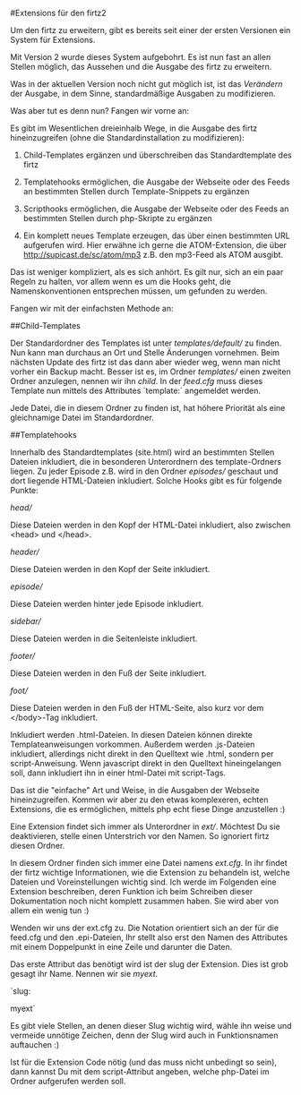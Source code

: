 #Extensions für den firtz2

Um den firtz zu erweitern, gibt es bereits seit einer der ersten Versionen ein System für Extensions.

Mit Version 2 wurde dieses System aufgebohrt. Es ist nun fast an allen Stellen möglich, das Aussehen und die Ausgabe des firtz zu erweitern.

Was in der aktuellen Version noch nicht gut möglich ist, ist das _Verändern_ der Ausgabe, in dem Sinne, standardmäßige Ausgaben zu modifizieren.

Was aber tut es denn nun? Fangen wir vorne an:

Es gibt im Wesentlichen dreieinhalb Wege, in die Ausgabe des firtz hineinzugreifen (ohne die Standardinstallation zu modifizieren):

1. Child-Templates ergänzen und überschreiben das Standardtemplate des firtz 

2. Templatehooks ermöglichen, die Ausgabe der Webseite oder des Feeds an bestimmten Stellen durch Template-Snippets zu ergänzen

3. Scripthooks ermöglichen, die Ausgabe der Webseite oder des Feeds an bestimmten Stellen durch php-Skripte zu ergänzen

4. Ein komplett neues Template erzeugen, das über einen bestimmten URL aufgerufen wird. Hier erwähne ich gerne die ATOM-Extension, die über http://supicast.de/sc/atom/mp3 z.B. den mp3-Feed als ATOM ausgibt.




Das ist weniger kompliziert, als es sich anhört. Es gilt nur, sich an ein paar Regeln zu halten, vor allem wenn es um die Hooks geht, die Namenskonventionen entsprechen müssen, um gefunden zu werden.

Fangen wir mit der einfachsten Methode an: 

##Child-Templates

Der Standardordner des Templates ist unter *templates/default/* zu finden. Nun kann man durchaus an Ort und Stelle Änderungen vornehmen. Beim nächsten Update des firtz ist das dann aber wieder weg, wenn man nicht vorher ein Backup macht.
Besser ist es, im Ordner *templates/* einen zweiten Ordner anzulegen, nennen wir ihn *child*. In der *feed.cfg* muss dieses Template nun mittels des Attributes ´template:´ angemeldet werden.

Jede Datei, die in diesem Ordner zu finden ist, hat höhere Priorität als eine gleichnamige Datei im Standardordner. 

##Templatehooks

Innerhalb des Standardtemplates (site.html) wird an bestimmten Stellen Dateien inkludiert, die in besonderen Unterordnern des template-Ordners liegen. Zu jeder Episode z.B. wird in den Ordner *episodes/* geschaut und dort liegende HTML-Dateien inkludiert.
Solche Hooks gibt es für folgende Punkte:

*head/*

Diese Dateien werden in den Kopf der HTML-Datei inkludiert, also zwischen &lt;head&gt; und &lt;/head&gt;.

*header/*

Diese Dateien werden in den Kopf der Seite inkludiert.

*episode/*

Diese Dateien werden hinter jede Episode inkludiert.

*sidebar/*

Diese Dateien werden in die Seitenleiste inkludiert.

*footer/*

Diese Dateien werden in den Fuß der Seite inkludiert.

*foot/*

Diese Dateien werden in den Fuß der HTML-Seite, also kurz vor dem &lt;/body&gt;-Tag inkludiert.

Inkludiert werden .html-Dateien. In diesen Dateien können direkte Templateanweisungen vorkommen. Außerdem werden .js-Dateien inkludiert, allerdings nicht direkt in den Quelltext wie .html, sondern per script-Anweisung. Wenn javascript direkt in den Quelltext hineingelangen soll, dann inkludiert ihn in einer html-Datei mit script-Tags.

Das ist die "einfache" Art und Weise, in die Ausgaben der Webseite hineinzugreifen. Kommen wir aber zu den etwas komplexeren, echten Extensions, die es ermöglichen, mittels php echt fiese Dinge anzustellen :)

Eine Extension findet sich immer als Unterordner in *ext/*. Möchtest Du sie deaktivieren, stelle einen Unterstrich vor den Namen. So ignoriert firtz diesen Ordner.

In diesem Ordner finden sich immer eine Datei namens *ext.cfg*. In ihr findet der firtz wichtige Informationen, wie die Extension zu behandeln ist, welche Dateien und Voreinstellungen wichtig sind. Ich werde im Folgenden eine Extension beschreiben, deren Funktion ich beim Schreiben dieser Dokumentation noch nicht komplett zusammen haben. Sie wird aber von allem ein wenig tun :)

Wenden wir uns der ext.cfg zu. Die Notation orientiert sich an der für die feed.cfg und den .epi-Dateien, Ihr stellt also erst den Namen des Attributes mit einem Doppelpunkt in eine Zeile und darunter die Daten.

Das erste Attribut das benötigt wird ist der slug der Extension. Dies ist grob gesagt ihr Name. Nennen wir sie *myext*.

`slug:

myext`

Es gibt viele Stellen, an denen dieser Slug wichtig wird, wähle ihn weise und vermeide unnötige Zeichen, denn der Slug wird auch in Funktionsnamen auftauchen :)

Ist für die Extension Code nötig (und das muss nicht unbedingt so sein), dann kannst Du mit dem script-Attribut angeben, welche php-Datei im Ordner aufgerufen werden soll. 
